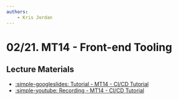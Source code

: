```yaml
---
authors:
    - Kris Jordan
---
```


# 02/21. MT14 - Front-end Tooling

## Lecture Materials

* [:simple-googleslides: Tutorial - MT14 - CI/CD Tutorial](https://docs.google.com/presentation/d/10OiKVIgVQwXokyp3aDt5H2vSUAGXehRtr7Fmn9hZS68/edit?usp=sharing)
* [:simple-youtube: Recording - MT14 - CI/CD Tutorial](https://youtube.com/live/7R9WESMWndE?feature=share)

